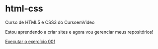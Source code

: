 # html-css
Curso de HTML5 e CSS3 do CursoemVideo

Estou aprendendo a criar sites e agora vou gerenciar meus repositórios!

<a href= "https://klebsonmateus.github.io/cursoemvideo-html-css/exercicios/ex0021/index.html">Executar o exercício 001</a>